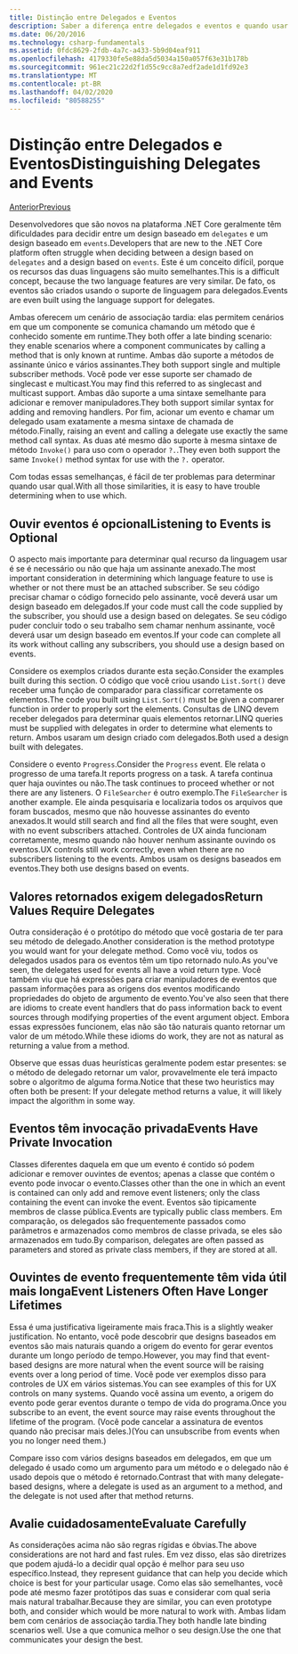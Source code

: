```yaml
---
title: Distinção entre Delegados e Eventos
description: Saber a diferença entre delegados e eventos e quando usar cada um desses recursos do .NET Core.
ms.date: 06/20/2016
ms.technology: csharp-fundamentals
ms.assetid: 0fdc8629-2fdb-4a7c-a433-5b9d04eaf911
ms.openlocfilehash: 4179330fe5e88da5d5034a150a057f63e31b178b
ms.sourcegitcommit: 961ec21c22d2f1d55c9cc8a7edf2ade1d1fd92e3
ms.translationtype: MT
ms.contentlocale: pt-BR
ms.lasthandoff: 04/02/2020
ms.locfileid: "80588255"
---
```

# <a name="distinguishing-delegates-and-events"></a><span data-ttu-id="1398a-103">Distinção entre Delegados e Eventos</span><span class="sxs-lookup"><span data-stu-id="1398a-103">Distinguishing Delegates and Events</span></span>

[<span data-ttu-id="1398a-104">Anterior</span><span class="sxs-lookup"><span data-stu-id="1398a-104">Previous</span></span>](modern-events.md)

<span data-ttu-id="1398a-105">Desenvolvedores que são novos na plataforma .NET Core geralmente têm dificuldades para decidir entre um design baseado em `delegates` e um design baseado em `events`.</span><span class="sxs-lookup"><span data-stu-id="1398a-105">Developers that are new to the .NET Core platform often struggle when deciding between a design based on `delegates` and a design based on `events`.</span></span> <span data-ttu-id="1398a-106">Este é um conceito difícil, porque os recursos das duas linguagens são muito semelhantes.</span><span class="sxs-lookup"><span data-stu-id="1398a-106">This is a difficult concept, because the two language features are very similar.</span></span> <span data-ttu-id="1398a-107">De fato, os eventos são criados usando o suporte de linguagem para delegados.</span><span class="sxs-lookup"><span data-stu-id="1398a-107">Events are even built using the language support for delegates.</span></span>

<span data-ttu-id="1398a-108">Ambas oferecem um cenário de associação tardia: elas permitem cenários em que um componente se comunica chamando um método que é conhecido somente em runtime.</span><span class="sxs-lookup"><span data-stu-id="1398a-108">They both offer a late binding scenario: they enable scenarios where a component communicates by calling a method that is only known at runtime.</span></span> <span data-ttu-id="1398a-109">Ambas dão suporte a métodos de assinante único e vários assinantes.</span><span class="sxs-lookup"><span data-stu-id="1398a-109">They both support single and multiple subscriber methods.</span></span> <span data-ttu-id="1398a-110">Você pode ver esse suporte ser chamado de singlecast e multicast.</span><span class="sxs-lookup"><span data-stu-id="1398a-110">You may find this referred to as singlecast and multicast support.</span></span> <span data-ttu-id="1398a-111">Ambas dão suporte a uma sintaxe semelhante para adicionar e remover manipuladores.</span><span class="sxs-lookup"><span data-stu-id="1398a-111">They both support similar syntax for adding and removing handlers.</span></span> <span data-ttu-id="1398a-112">Por fim, acionar um evento e chamar um delegado usam exatamente a mesma sintaxe de chamada de método.</span><span class="sxs-lookup"><span data-stu-id="1398a-112">Finally, raising an event and calling a delegate use exactly the same method call syntax.</span></span> <span data-ttu-id="1398a-113">As duas até mesmo dão suporte à mesma sintaxe de método `Invoke()` para uso com o operador `?.`.</span><span class="sxs-lookup"><span data-stu-id="1398a-113">They even both support the same `Invoke()` method syntax for use with the `?.` operator.</span></span>

<span data-ttu-id="1398a-114">Com todas essas semelhanças, é fácil de ter problemas para determinar quando usar qual.</span><span class="sxs-lookup"><span data-stu-id="1398a-114">With all those similarities, it is easy to have trouble determining when to use which.</span></span>

## <a name="listening-to-events-is-optional"></a><span data-ttu-id="1398a-115">Ouvir eventos é opcional</span><span class="sxs-lookup"><span data-stu-id="1398a-115">Listening to Events is Optional</span></span>

<span data-ttu-id="1398a-116">O aspecto mais importante para determinar qual recurso da linguagem usar é se é necessário ou não que haja um assinante anexado.</span><span class="sxs-lookup"><span data-stu-id="1398a-116">The most important consideration in determining which language feature to use is whether or not there must be an attached subscriber.</span></span> <span data-ttu-id="1398a-117">Se seu código precisar chamar o código fornecido pelo assinante, você deverá usar um design baseado em delegados.</span><span class="sxs-lookup"><span data-stu-id="1398a-117">If your code must call the code supplied by the subscriber, you should use a design based on delegates.</span></span> <span data-ttu-id="1398a-118">Se seu código puder concluir todo o seu trabalho sem chamar nenhum assinante, você deverá usar um design baseado em eventos.</span><span class="sxs-lookup"><span data-stu-id="1398a-118">If your code can complete all its work without calling any subscribers, you should use a design based on events.</span></span>

<span data-ttu-id="1398a-119">Considere os exemplos criados durante esta seção.</span><span class="sxs-lookup"><span data-stu-id="1398a-119">Consider the examples built during this section.</span></span> <span data-ttu-id="1398a-120">O código que você criou usando `List.Sort()` deve receber uma função de comparador para classificar corretamente os elementos.</span><span class="sxs-lookup"><span data-stu-id="1398a-120">The code you built using `List.Sort()` must be given a comparer function in order to properly sort the elements.</span></span> <span data-ttu-id="1398a-121">Consultas de LINQ devem receber delegados para determinar quais elementos retornar.</span><span class="sxs-lookup"><span data-stu-id="1398a-121">LINQ queries must be supplied with delegates in order to determine what elements to return.</span></span> <span data-ttu-id="1398a-122">Ambos usaram um design criado com delegados.</span><span class="sxs-lookup"><span data-stu-id="1398a-122">Both used a design built with delegates.</span></span>

<span data-ttu-id="1398a-123">Considere o evento `Progress`.</span><span class="sxs-lookup"><span data-stu-id="1398a-123">Consider the `Progress` event.</span></span> <span data-ttu-id="1398a-124">Ele relata o progresso de uma tarefa.</span><span class="sxs-lookup"><span data-stu-id="1398a-124">It reports progress on a task.</span></span>
<span data-ttu-id="1398a-125">A tarefa continua quer haja ouvintes ou não.</span><span class="sxs-lookup"><span data-stu-id="1398a-125">The task continues to proceed whether or not there are any listeners.</span></span>
<span data-ttu-id="1398a-126">O `FileSearcher` é outro exemplo.</span><span class="sxs-lookup"><span data-stu-id="1398a-126">The `FileSearcher` is another example.</span></span> <span data-ttu-id="1398a-127">Ele ainda pesquisaria e localizaria todos os arquivos que foram buscados, mesmo que não houvesse assinantes do evento anexados.</span><span class="sxs-lookup"><span data-stu-id="1398a-127">It would still search and find all the files that were sought, even with no event subscribers attached.</span></span>
<span data-ttu-id="1398a-128">Controles de UX ainda funcionam corretamente, mesmo quando não houver nenhum assinante ouvindo os eventos.</span><span class="sxs-lookup"><span data-stu-id="1398a-128">UX controls still work correctly, even when there are no subscribers listening to the events.</span></span> <span data-ttu-id="1398a-129">Ambos usam os designs baseados em eventos.</span><span class="sxs-lookup"><span data-stu-id="1398a-129">They both use designs based on events.</span></span>

## <a name="return-values-require-delegates"></a><span data-ttu-id="1398a-130">Valores retornados exigem delegados</span><span class="sxs-lookup"><span data-stu-id="1398a-130">Return Values Require Delegates</span></span>

<span data-ttu-id="1398a-131">Outra consideração é o protótipo do método que você gostaria de ter para seu método de delegado.</span><span class="sxs-lookup"><span data-stu-id="1398a-131">Another consideration is the method prototype you would want for your delegate method.</span></span> <span data-ttu-id="1398a-132">Como você viu, todos os delegados usados para os eventos têm um tipo retornado nulo.</span><span class="sxs-lookup"><span data-stu-id="1398a-132">As you've seen, the delegates used for events all have a void return type.</span></span> <span data-ttu-id="1398a-133">Você também viu que há expressões para criar manipuladores de eventos que passam informações para as origens dos eventos modificando propriedades do objeto de argumento de evento.</span><span class="sxs-lookup"><span data-stu-id="1398a-133">You've also seen that there are idioms to create event handlers that do pass information back to event sources through modifying properties of the event argument object.</span></span> <span data-ttu-id="1398a-134">Embora essas expressões funcionem, elas não são tão naturais quanto retornar um valor de um método.</span><span class="sxs-lookup"><span data-stu-id="1398a-134">While these idioms do work, they are not as natural as returning a value from a method.</span></span>

<span data-ttu-id="1398a-135">Observe que essas duas heurísticas geralmente podem estar presentes: se o método de delegado retornar um valor, provavelmente ele terá impacto sobre o algoritmo de alguma forma.</span><span class="sxs-lookup"><span data-stu-id="1398a-135">Notice that these two heuristics may often both be present: If your delegate method returns a value, it will likely impact the algorithm in some way.</span></span>

## <a name="events-have-private-invocation"></a><span data-ttu-id="1398a-136">Eventos têm invocação privada</span><span class="sxs-lookup"><span data-stu-id="1398a-136">Events Have Private Invocation</span></span>

<span data-ttu-id="1398a-137">Classes diferentes daquela em que um evento é contido só podem adicionar e remover ouvintes de eventos; apenas a classe que contém o evento pode invocar o evento.</span><span class="sxs-lookup"><span data-stu-id="1398a-137">Classes other than the one in which an event is contained can only add and remove event listeners; only the class containing the event can invoke the event.</span></span> <span data-ttu-id="1398a-138">Eventos são tipicamente membros de classe pública.</span><span class="sxs-lookup"><span data-stu-id="1398a-138">Events are typically public class members.</span></span>
<span data-ttu-id="1398a-139">Em comparação, os delegados são frequentemente passados como parâmetros e armazenados como membros de classe privada, se eles são armazenados em tudo.</span><span class="sxs-lookup"><span data-stu-id="1398a-139">By comparison, delegates are often passed as parameters and stored as private class members, if they are stored at all.</span></span>

## <a name="event-listeners-often-have-longer-lifetimes"></a><span data-ttu-id="1398a-140">Ouvintes de evento frequentemente têm vida útil mais longa</span><span class="sxs-lookup"><span data-stu-id="1398a-140">Event Listeners Often Have Longer Lifetimes</span></span>

<span data-ttu-id="1398a-141">Essa é uma justificativa ligeiramente mais fraca.</span><span class="sxs-lookup"><span data-stu-id="1398a-141">This is a slightly weaker justification.</span></span> <span data-ttu-id="1398a-142">No entanto, você pode descobrir que designs baseados em eventos são mais naturais quando a origem do evento for gerar eventos durante um longo período de tempo.</span><span class="sxs-lookup"><span data-stu-id="1398a-142">However, you may find that event-based designs are more natural when the event source will be raising events over a long period of time.</span></span> <span data-ttu-id="1398a-143">Você pode ver exemplos disso para controles de UX em vários sistemas.</span><span class="sxs-lookup"><span data-stu-id="1398a-143">You can see examples of this for UX controls on many systems.</span></span> <span data-ttu-id="1398a-144">Quando você assina um evento, a origem do evento pode gerar eventos durante o tempo de vida do programa.</span><span class="sxs-lookup"><span data-stu-id="1398a-144">Once you subscribe to an event, the event source may raise events throughout the lifetime of the program.</span></span>
<span data-ttu-id="1398a-145">(Você pode cancelar a assinatura de eventos quando não precisar mais deles.)</span><span class="sxs-lookup"><span data-stu-id="1398a-145">(You can unsubscribe from events when you no longer need them.)</span></span>

<span data-ttu-id="1398a-146">Compare isso com vários designs baseados em delegados, em que um delegado é usado como um argumento para um método e o delegado não é usado depois que o método é retornado.</span><span class="sxs-lookup"><span data-stu-id="1398a-146">Contrast that with many delegate-based designs, where a delegate is used as an argument to a method, and the delegate is not used after that method returns.</span></span>

## <a name="evaluate-carefully"></a><span data-ttu-id="1398a-147">Avalie cuidadosamente</span><span class="sxs-lookup"><span data-stu-id="1398a-147">Evaluate Carefully</span></span>

<span data-ttu-id="1398a-148">As considerações acima não são regras rígidas e óbvias.</span><span class="sxs-lookup"><span data-stu-id="1398a-148">The above considerations are not hard and fast rules.</span></span> <span data-ttu-id="1398a-149">Em vez disso, elas são diretrizes que podem ajudá-lo a decidir qual opção é melhor para seu uso específico.</span><span class="sxs-lookup"><span data-stu-id="1398a-149">Instead, they represent guidance that can help you decide which choice is best for your particular usage.</span></span> <span data-ttu-id="1398a-150">Como elas são semelhantes, você pode até mesmo fazer protótipos das suas e considerar com qual seria mais natural trabalhar.</span><span class="sxs-lookup"><span data-stu-id="1398a-150">Because they are similar, you can even prototype both, and consider which would be more natural to work with.</span></span> <span data-ttu-id="1398a-151">Ambas lidam bem com cenários de associação tardia.</span><span class="sxs-lookup"><span data-stu-id="1398a-151">They both handle late binding scenarios well.</span></span> <span data-ttu-id="1398a-152">Use a que comunica melhor o seu design.</span><span class="sxs-lookup"><span data-stu-id="1398a-152">Use the one that communicates your design the best.</span></span>
